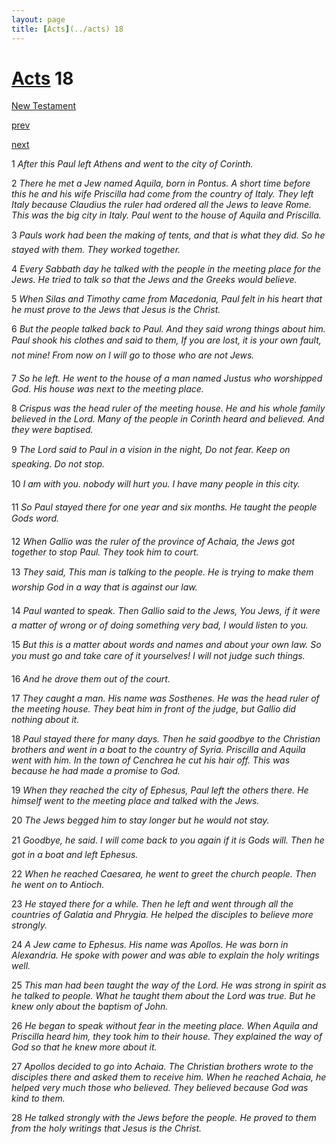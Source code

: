 ```yaml
---
layout: page
title: [Acts](../acts) 18
---
```


# [Acts](../acts) 18

[New Testament](/new-testament)


[prev](acts-17.html)


[next](acts-19.html)

1 _After this Paul left Athens and went to the city of Corinth._

2 _There he met a Jew named Aquila, born in Pontus. A short time before this he and his wife Priscilla had come from the country of Italy. They left Italy because Claudius the ruler had ordered all the Jews to leave Rome. This was the big city in Italy. Paul went to the house of Aquila and Priscilla._

3 _Pauls work had been the making of tents, and that is what they did. So he stayed with them. They worked together._

4 _Every Sabbath day he talked with the people in the meeting place for the Jews. He tried to talk so that the Jews and the Greeks would believe._

5 _When Silas and Timothy came from Macedonia, Paul felt in his heart that he must prove to the Jews that Jesus is the Christ._

6 _But the people talked back to Paul. And they said wrong things about him. Paul shook his clothes and said to them, If you are lost, it is your own fault, not mine! From now on I will go to those who are not Jews._

7 _So he left. He went to the house of a man named Justus who worshipped God. His house was next to the meeting place._

8 _Crispus was the head ruler of the meeting house. He and his whole family believed in the Lord. Many of the people in Corinth heard and believed. And they were baptised._

9 _The Lord said to Paul in a vision in the night, Do not fear. Keep on speaking. Do not stop._

10 _I am with you. nobody will hurt you. I have many people in this city._

11 _So Paul stayed there for one year and six months. He taught the people Gods word._

12 _When Gallio was the ruler of the province of Achaia, the Jews got together to stop Paul.  They took him to court._

13 _They said, This man is talking to the people. He is trying to make them worship God in a way that is against our law._

14 _Paul wanted to speak. Then Gallio said to the Jews, You Jews, if it were a matter of wrong or of doing something very bad, I would listen to you._

15 _But this is a matter about words and names and about your own law. So you must go and take care of it yourselves! I will not judge such things._

16 _And he drove them out of the court._

17 _They caught a man. His name was Sosthenes. He was the head ruler of the meeting house. They beat him in front of the judge, but Gallio did nothing about it._

18 _Paul stayed there for many days. Then he said goodbye to the Christian brothers and went in a boat to the country of Syria. Priscilla and Aquila went with him. In the town of Cenchrea he cut his hair off. This was because he had made a promise to God._

19 _When they reached the city of Ephesus, Paul left the others there. He himself went to the meeting place and talked with the Jews._

20 _The Jews begged him to stay longer but he would not stay._

21 _Goodbye, he said. I will come back to you again if it is Gods will. Then he got in a boat and left Ephesus._

22 _When he reached Caesarea, he went to greet the church people. Then he went on to Antioch._

23 _He stayed there for a while. Then he left and went through all the countries of Galatia and Phrygia. He helped the disciples to believe more strongly._

24 _A Jew came to Ephesus. His name was Apollos. He was born in Alexandria. He spoke with power and was able to explain the holy writings well._

25 _This man had been taught the way of the Lord. He was strong in spirit as he talked to people. What he taught them about the Lord was true. But he knew only about the baptism of John._

26 _He began to speak without fear in the meeting place. When Aquila and Priscilla heard him, they took him to their house. They explained the way of God so that he knew more about it._

27 _Apollos decided to go into Achaia. The Christian brothers wrote to the disciples there and asked them to receive him. When he reached Achaia, he helped very much those who believed. They believed because God was kind to them._

28 _He talked strongly with the Jews before the people. He proved to them from the holy writings that Jesus is the Christ._

